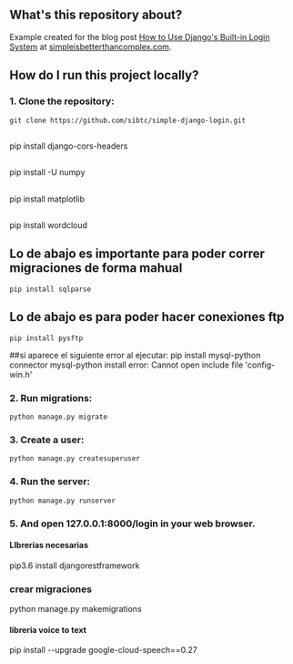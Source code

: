 ## What's this repository about?

Example created for the blog post [How to Use Django's Built-in Login System][blog-post] at [simpleisbetterthancomplex.com][blog].


## How do I run this project locally?

### 1. Clone the repository:

    git clone https://github.com/sibtc/simple-django-login.git

##
pip install django-cors-headers

##
pip install -U numpy

##
pip install matplotlib

##
pip install wordcloud

## Lo de abajo es importante para poder correr migraciones de forma mahual
    pip install sqlparse

## Lo de abajo es para poder hacer conexiones ftp 
    pip install pysftp



##si aparece el siguiente error al ejecutar: pip install mysql-python connector
 mysql-python install error: Cannot open include file 'config-win.h'


### 2. Run migrations:

    python manage.py migrate

### 3. Create a user:

    python manage.py createsuperuser

### 4. Run the server:

    python manage.py runserver

### 5. And open 127.0.0.1:8000/login in your web browser.

[blog]: http://simpleisbetterthancomplex.com
[blog-post]: http://simpleisbetterthancomplex.com/tutorial/2016/06/27/how-to-use-djangos-built-in-login-system.html

#### LIbrerias necesarias
 pip3.6 install djangorestframework


### crear migraciones
python manage.py makemigrations 

#### libreria voice to text
pip install --upgrade google-cloud-speech==0.27